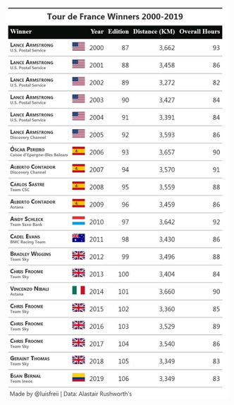![alt text](https://github.com/Zetluis/R_Tidytuesday/blob/master/2020/W15_Tour_de_France/tdf_table.jpg)


